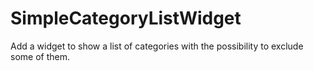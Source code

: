# SimpleCategoryListWidget
Add a widget to show a list of categories with the possibility to exclude some of them.
